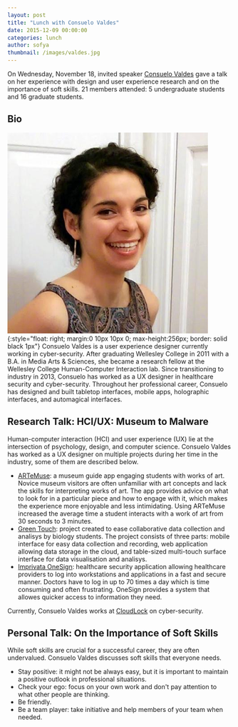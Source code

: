 ```yaml
---
layout: post
title: "Lunch with Consuelo Valdes"
date: 2015-12-09 00:00:00
categories: lunch
author: sofya
thumbnail: /images/valdes.jpg
---
```


On Wednesday, November 18, invited speaker [Consuelo Valdes](http://consuelovaldes.com/) gave a talk on her experience with design and user experience research and on the importance of soft skills. 21 members attended: 5 undergraduate students and 16 graduate students.

## Bio
![Consuelo Valdes](/images/valdes.jpg){:style="float: right; margin:0 10px 10px 0; max-height:256px; border: solid black 1px"}
Consuelo Valdes is a user experience designer currently working in cyber-security. After graduating Wellesley College in 2011 with a B.A. in Media Arts & Sciences, she became a research fellow at the Wellesley College Human-Computer Interaction lab. Since transitioning to industry in 2013, Consuelo has worked as a UX designer in healthcare security and cyber-security. Throughout her professional career, Consuelo has designed and built tabletop interfaces, mobile apps, holographic interfaces, and automagical interfaces.

## Research Talk: HCI/UX: Museum to Malware 
Human-computer interaction (HCI) and user experience (UX) lie at the intersection of psychology, design, and computer science. Consuelo Valdes has worked as a UX designer on multiple projects during her time in the industry, some of them are described below.

- [ARTeMuse](http://consuelovaldes.com/work/immersive-experiences/): a museum guide app engaging students with works of art. Novice museum visitors are often unfamiliar with art concepts and lack the skills for interpreting works of art. The app provides advice on what to look for in a particular piece and how to engage with it, which makes the experience more enjoyable and less intimidating. Using ARTeMuse increased the average time a student interacts with a work of art from 30 seconds to 3 minutes.
- [Green Touch](http://consuelovaldes.com/work/improving-data-driven-collaboration/ ): project created to ease collaborative data collection and analisys by biology students. The project consists of three parts: mobile interface for easy data collection and recording, web application allowing data storage in the cloud, and table-sized multi-touch surface interface for data visualisation and analisys.
- [Imprivata OneSign](https://www.imprivata.com/authentication-access-management): healthcare security application allowing healthcare providers to log into workstations and applications in a fast and secure manner. Doctors have to log in up to 70 times a day which is time consuming and often frustrating. OneSign provides a system that allowes quicker access to information they need.

Currently, Consuelo Valdes works at [CloudLock](https://www.cloudlock.com/) on cyber-security.

## Personal Talk: On the Importance of Soft Skills
While soft skills are crucial for a successful career, they are often undervalued. Consuelo Valdes discusses soft skills that everyone needs.

- Stay positive: it might not be always easy, but it is important to maintain a positive outlook in professional situations.
- Check your ego: focus on your own work and don't pay attention to what other people are thinking.
- Be friendly.
- Be a team player: take initiative and help members of your team when needed.